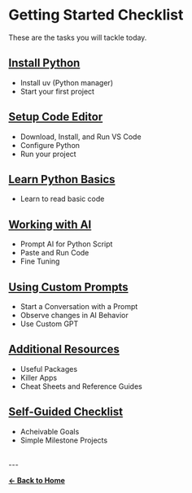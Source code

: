 # Getting Started Checklist

These are the tasks you will tackle today.

## [Install Python](first-steps.md)

- Install uv (Python manager)
- Start your first project

## **[Setup Code Editor](editors.md)**

- Download, Install, and Run VS Code
- Configure Python
- Run your project

## **[Learn Python Basics](the-basics.md)**

- Learn to read basic code

## **[Working with AI](how-to-use-with-ai.md)**

- Prompt AI for Python Script
- Paste and Run Code
- Fine Tuning

## **[Using Custom Prompts](starting-prompt.md)**

- Start a Conversation with a Prompt
- Observe changes in AI Behavior
- Use Custom GPT

## **[Additional Resources](additional-tools-and-resources.md)**

- Useful Packages
- Killer Apps
- Cheat Sheets and Reference Guides
  
## **[Self-Guided Checklist](learning-checklist.md)**

- Acheivable Goals
- Simple Milestone Projects

<br>
---

**[← Back to Home](../README.md)**
